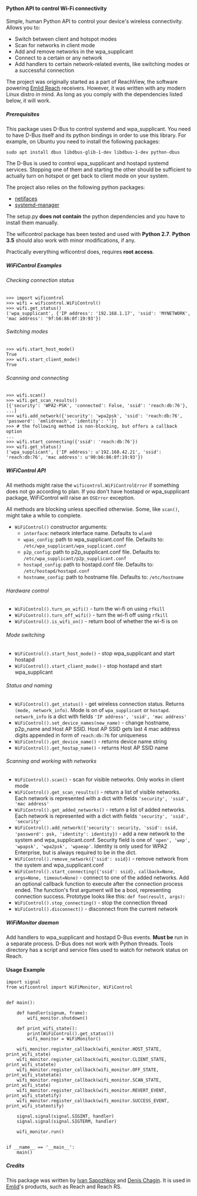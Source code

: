 #### Python API to control Wi-Fi connectivity

Simple, human Python API to control your device's wireless connectivity. Allows you to:

* Switch between client and hotspot modes
* Scan for networks in client mode
* Add and remove networks in the wpa_supplicant
* Connect to a certain or any network
* Add handlers to certain network-related events, like switching modes or a successful connection

The project was originally started as a part of ReachView, the software powering [Emlid Reach](https://emlid.com/reachrs/) receivers. However, it was written with any modern Linux distro in mind. As long as you comply with the dependencies listed below, it will work.

##### Prerequisites

This package uses D-Bus to control systemd and wpa_supplicant. You need to have D-Bus itself and its python bindings in order to use this library. For example, on Ubuntu you need to install the following packages:

`sudo apt install dbus libdbus-glib-1-dev libdbus-1-dev python-dbus`

The D-Bus is used to control wpa_supplicant and hostapd systemd services. Stopping one of them and starting the other should be sufficient to actually turn on hotspot or get back to client mode on your system.

The project also relies on the following python packages:

* [netifaces](https://pypi.python.org/pypi/netifaces)
* [systemd-manager](https://github.com/emlid/systemd-manager)

The setup.py **does not contain** the python dependencies and you have to install them manually.

The wificontrol package has been tested and used with **Python 2.7**.
**Python 3.5** should also work with minor modifications, if any.

Practically everything wificontrol does, requires **root access**.

##### WiFiControl Examples

###### Checking connection status

```
>>> import wificontrol
>>> wifi = wificontrol.WiFiControl()
>>> wifi.get_status()
('wpa_supplicant', {'IP address': '192.168.1.17', 'ssid': 'MYNETWORK', 'mac address': '9f:b6:86:0f:19:93'})
```

###### Switching modes

```
>>> wifi.start_host_mode()
True
>>> wifi.start_client_mode()
True
```

###### Scanning and connecting

```
>>> wifi.scan()
>>> wifi.get_scan_results()
[{'security': 'WPA2-PSK', 'connected': False, 'ssid': 'reach:db:76'}, ...]
>>> wifi.add_network({'security': 'wpa2psk', 'ssid': 'reach:db:76', 'password': 'emlidreach', 'identity': ''})
>>> # the following method is non-blocking, but offers a callback option
...
>>> wifi.start_connecting({'ssid': 'reach:db:76'})
>>> wifi.get_status()
('wpa_supplicant', {'IP address': u'192.168.42.21', 'ssid': 'reach:db:76', 'mac address': u'90:b6:86:0f:19:93'})
```

##### WiFiControl API

All methods might raise the `wificontrol.WiFiControlError` if something does not go according to plan.
If you don't have hostapd or wpa_supplicant package, WiFiControl will raise an `OSError` exception.

All methods are blocking unless specified otherwise. Some, like `scan()`, might take a while to complete.

* `WiFiControl()` constructor arguments:
    * `interface`: network interface name. Defaults to `wlan0`
    * `wpas_config`: path to wpa_supplicant.conf file. Defaults to: `/etc/wpa_supplicant/wpa_supplicant.conf`
    * `p2p_config`: path to p2p_supplicant.conf file. Defaults to: `/etc/wpa_supplicant/p2p_supplicant.conf`
    * `hostapd_config`: path to hostapd.conf file. Defaults to: `/etc/hostapd/hostapd.conf`
    * `hostname_config`: path to hostname file. Defaults to: `/etc/hostname`

###### Hardware control

* `WiFiControl().turn_on_wifi()` - turn the wi-fi on using `rfkill`
* `WiFiControl().turn_off_wifi()` - turn the wi-fi off using `rfkill`
* `WiFiControl().is_wifi_on()` - return bool of whether the wi-fi is on

###### Mode switching

* `WiFiControl().start_host_mode()` - stop wpa_supplicant and start hostapd
* `WiFiControl().start_client_mode()` - stop hostapd and start wpa_supplicant

###### Status and naming

* `WiFiControl().get_status()` - get wireless connection status. Returns `(mode, network_info)`. Mode is on of `wpa_supplicant` or `hostapd`. `network_info` is a dict with fields `'IP address', 'ssid', 'mac address'`
* `WiFiControl().set_device_names(new_name)` - change hostname, p2p_name and Host AP SSID. Host AP SSID gets last 4 mac address digits appended in form of `reach:db:76` for uniqueness
* `WiFiControl().get_device_name()` - returns device name string
* `WiFiControl().get_hostap_name()` - returns Host AP SSID name

###### Scanning and working with networks

* `WiFiControl().scan()` - scan for visible networks. Only works in client mode
* `WiFiControl().get_scan_results()` - return a list of visible networks. Each network is represented with a dict with fields `'security', 'ssid', 'mac address'`
* `WiFiControl().get_added_networks()` - return a list of added networks. Each network is represented with a dict with fields `'security', 'ssid', 'security'`
* `WiFiControl().add_network({'security': security, 'ssid': ssid, 'password': psk, 'identity': identity})` - add a new network to the system and wpa_supplicant.conf. Security field is one of `'open', 'wep', 'wpapsk', 'wpa2psk', 'wpaeap'`. Identity is only used for WPA2 Enterprise, but is always required to be in the dict.
* `WiFiControl().remove_network({'ssid': ssid})` - remove network from the system and wpa_supplicant.conf
* `WiFiControl().start_connecting({'ssid': ssid}, callback=None, args=None, timeout=None)` - connect to one of the added networks. Add an optional callback function to execute after the connection process ended. The function's first argument will be a bool, representing connection success. Prototype looks like this: `def foo(result, args):`
* `WiFiControl().stop_connecting()` - stop the connection thread
* `WiFiControl().disconnect()` - disconnect from the current network


##### WiFiMonitor daemon

Add handlers to wpa_supplicant and hostapd D-Bus events. **Must be** run in a separate process. D-Bus does not work with Python threads. Tools directory has a script and service files used to watch for network status on Reach.

#### Usage Example

```
import signal
from wificontrol import WiFiMonitor, WiFiControl


def main():

    def handler(signum, frame):
        wifi_monitor.shutdown()

    def print_wifi_state():
        print(WiFiControl().get_status())
        wifi_monitor = WiFiMonitor()

    wifi_monitor.register_callback(wifi_monitor.HOST_STATE, print_wifi_state)
    wifi_monitor.register_callback(wifi_monitor.CLIENT_STATE, print_wifi_statete)
    wifi_monitor.register_callback(wifi_monitor.OFF_STATE, print_wifi_statetate)
    wifi_monitor.register_callback(wifi_monitor.SCAN_STATE, print_wifi_state)
    wifi_monitor.register_callback(wifi_monitor.REVERT_EVENT, print_wifi_statetify)
    wifi_monitor.register_callback(wifi_monitor.SUCCESS_EVENT, print_wifi_stateotify)

    signal.signal(signal.SIGINT, handler)
    signal.signal(signal.SIGTERM, handler)

    wifi_monitor.run()


if __name__ == '__main__':
    main()

```

##### Credits

This package was written by [Ivan Sapozhkov](https://github.com/isapozhkov) and [Denis Chagin](https://github.com/merindorium). It is used in [Emlid](https://emlid.com)'s products, such as Reach and Reach RS.
